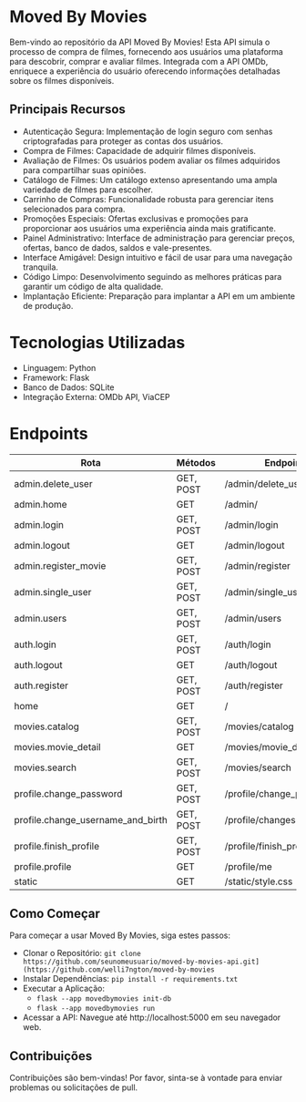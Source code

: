 # Moved By Movies
Bem-vindo ao repositório da API Moved By Movies! Esta API simula o processo de compra de filmes, fornecendo aos usuários uma plataforma para descobrir, comprar e avaliar filmes. Integrada com a API OMDb, enriquece a experiência do usuário oferecendo informações detalhadas sobre os filmes disponíveis.

## Principais Recursos
- Autenticação Segura: Implementação de login seguro com senhas criptografadas para proteger as contas dos usuários.
- Compra de Filmes: Capacidade de adquirir filmes disponíveis.
- Avaliação de Filmes: Os usuários podem avaliar os filmes adquiridos para compartilhar suas opiniões.
- Catálogo de Filmes: Um catálogo extenso apresentando uma ampla variedade de filmes para escolher.
- Carrinho de Compras: Funcionalidade robusta para gerenciar itens selecionados para compra.
- Promoções Especiais: Ofertas exclusivas e promoções para proporcionar aos usuários uma experiência ainda mais gratificante.
- Painel Administrativo: Interface de administração para gerenciar preços, ofertas, banco de dados, saldos e vale-presentes.
- Interface Amigável: Design intuitivo e fácil de usar para uma navegação tranquila.
- Código Limpo: Desenvolvimento seguindo as melhores práticas para garantir um código de alta qualidade.
- Implantação Eficiente: Preparação para implantar a API em um ambiente de produção.

# Tecnologias Utilizadas
- Linguagem: Python
- Framework: Flask
- Banco de Dados: SQLite
- Integração Externa: OMDb API, ViaCEP

# Endpoints

| Rota                              | Métodos  | Endpoint                                 |
|-----------------------------------|----------|------------------------------------------|
| admin.delete_user                 | GET, POST| /admin/delete_user/<int:_id>            |
| admin.home                        | GET      | /admin/                                  |
| admin.login                       | GET, POST| /admin/login                             |
| admin.logout                      | GET      | /admin/logout                            |
| admin.register_movie              | GET, POST| /admin/register                          |
| admin.single_user                 | GET, POST| /admin/single_user/<int:_id>             |
| admin.users                       | GET, POST| /admin/users                             |
| auth.login                        | GET, POST| /auth/login                              |
| auth.logout                       | GET      | /auth/logout                             |
| auth.register                     | GET, POST| /auth/register                           |
| home                              | GET      | /                                        |
| movies.catalog                    | GET, POST| /movies/catalog                          |
| movies.movie_detail               | GET      | /movies/movie_detail/<int:_id>           |
| movies.search                     | GET, POST| /movies/search                           |
| profile.change_password           | GET, POST| /profile/change_password                 |
| profile.change_username_and_birth | GET, POST| /profile/changes                         |
| profile.finish_profile            | GET, POST| /profile/finish_profile                  |
| profile.profile                   | GET      | /profile/me                              |
| static                            | GET      | /static/style.css                        |

## Como Começar
Para começar a usar Moved By Movies, siga estes passos:
- Clonar o Repositório: `git clone https://github.com/seunomeusuario/moved-by-movies-api.git](https://github.com/welli7ngton/moved-by-movies`
- Instalar Dependências: `pip install -r requirements.txt`
- Executar a Aplicação: 
  - `flask --app movedbymovies init-db`
  - `flask --app movedbymovies run`
- Acessar a API: Navegue até http://localhost:5000 em seu navegador web.

## Contribuições
Contribuições são bem-vindas! Por favor, sinta-se à vontade para enviar problemas ou solicitações de pull.

                                        
                                                                    
                                            
                        
                                    
                                        
                    
                  
                      
                                
